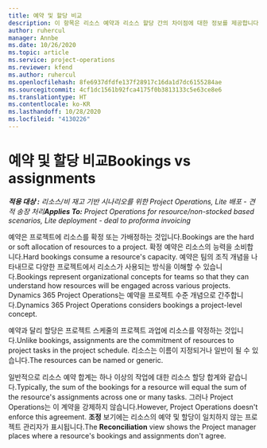 ```yaml
---
title: 예약 및 할당 비교
description: 이 항목은 리소스 예약과 리소스 할당 간의 차이점에 대한 정보를 제공합니다.
author: ruhercul
manager: Annbe
ms.date: 10/26/2020
ms.topic: article
ms.service: project-operations
ms.reviewer: kfend
ms.author: ruhercul
ms.openlocfilehash: 8fe6937dfdfe137f28917c16da1d7dc6155284ae
ms.sourcegitcommit: 4cf1dc1561b92fca4175f0b3813133c5e63ce8e6
ms.translationtype: HT
ms.contentlocale: ko-KR
ms.lasthandoff: 10/28/2020
ms.locfileid: "4130226"
---
```

# <a name="bookings-vs-assignments"></a><span data-ttu-id="8730d-103">예약 및 할당 비교</span><span class="sxs-lookup"><span data-stu-id="8730d-103">Bookings vs assignments</span></span>

<span data-ttu-id="8730d-104">_**적용 대상 :** 리소스/비 재고 기반 시나리오를 위한 Project Operations, Lite 배포 - 견적 송장 처리_</span><span class="sxs-lookup"><span data-stu-id="8730d-104">_**Applies To:** Project Operations for resource/non-stocked based scenarios, Lite deployment - deal to proforma invoicing_</span></span>

<span data-ttu-id="8730d-105">예약은 프로젝트에 리소스를 확정 또는 가배정하는 것입니다.</span><span class="sxs-lookup"><span data-stu-id="8730d-105">Bookings are the hard or soft allocation of resources to a project.</span></span> <span data-ttu-id="8730d-106">확정 예약은 리소스의 능력을 소비합니다.</span><span class="sxs-lookup"><span data-stu-id="8730d-106">Hard bookings consume a resource's capacity.</span></span> <span data-ttu-id="8730d-107">예약은 팀의 조직 개념을 나타내므로 다양한 프로젝트에서 리소스가 사용되는 방식을 이해할 수 있습니다.</span><span class="sxs-lookup"><span data-stu-id="8730d-107">Bookings represent organizational concepts for teams so that they can understand how resources will be engaged across various projects.</span></span> <span data-ttu-id="8730d-108">Dynamics 365 Project Operations는 예약을 프로젝트 수준 개념으로 간주합니다.</span><span class="sxs-lookup"><span data-stu-id="8730d-108">Dynamics 365 Project Operations considers bookings a project-level concept.</span></span> 

<span data-ttu-id="8730d-109">예약과 달리 할당은 프로젝트 스케줄의 프로젝트 과업에 리소스를 약정하는 것입니다.</span><span class="sxs-lookup"><span data-stu-id="8730d-109">Unlike bookings, assignments are the commitment of resources to project tasks in the project schedule.</span></span> <span data-ttu-id="8730d-110">리소스는 이름이 지정되거나 일반이 될 수 있습니다.</span><span class="sxs-lookup"><span data-stu-id="8730d-110">The resources can be named or generic.</span></span> 

<span data-ttu-id="8730d-111">일반적으로 리소스 예약 합계는 하나 이상의 작업에 대한 리소스 할당 합계와 같습니다.</span><span class="sxs-lookup"><span data-stu-id="8730d-111">Typically, the sum of the bookings for a resource will equal the sum of the resource's assignments across one or many tasks.</span></span> <span data-ttu-id="8730d-112">그러나 Project Operations는 이 계약을 강제하지 않습니다.</span><span class="sxs-lookup"><span data-stu-id="8730d-112">However, Project Operations doesn't enforce this agreement.</span></span> <span data-ttu-id="8730d-113">**조정** 보기에는 리소스의 예약 및 할당이 일치하지 않는 프로젝트 관리자가 표시됩니다.</span><span class="sxs-lookup"><span data-stu-id="8730d-113">The **Reconciliation** view shows the Project manager places where a resource's bookings and assignments don't agree.</span></span>
